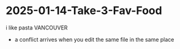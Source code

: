 # 2025-01-14-Take-3-Fav-Food

i like pasta VANCOUVER

- a conflict arrives when you edit the same file in the same place